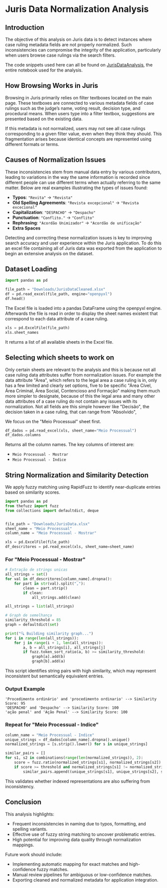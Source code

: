 # Juris Data Normalization Analysis

## Introduction

The objective of this analysis on Juris data is to detect instances where case ruling metadata fields are not properly normalized. Such inconsistencies can compromise the integrity of the application, particularly when users browse case rulings via the search filters.

The code snippets used here can all be found on [JurisDataAnalysis](!JurisDataAnalysis.ipynb), the entire notebook used for the analysis.

## How Browsing Works in Juris

Browsing in Juris primarily relies on filter textboxes located on the main page. These textboxes are connected to various metadata fields of case rulings such as the judge’s name, voting result, decision type, and procedural means. When users type into a filter textbox, suggestions are presented based on the existing data.

If this metadata is not normalized, users may not see all case rulings corresponding to a given filter value, even when they think they should. This fragmentation arises because identical concepts are represented using different formats or terms.

## Causes of Normalization Issues

These inconsistencies stem from manual data entry by various contributors, leading to variations in the way the same information is recorded since different people can use different terms when actually referring to the same matter. Below are real examples illustrating the types of issues found:

- **Typos**: `"Revita"` → `"Revista"`
- **Old Spelling Agreements**: `"Revista excepcional"` → `"Revista excecional"`
- **Capitalization**: `"DESPACHO"` → `"Despacho"`
- **Punctuation**: `"Conflito."` → `"Conflito"`
- **Rephrasing**: `"Acordão Unimizador"` → `"Acordão de unificação"`
- **Extra Spaces**

Detecting and correcting these normalization issues is key to improving search accuracy and user experience within the Juris application. 
To do this an excel file containing all of Juris data was exported from the application to begin an extensive analysis on the dataset.

## Dataset Loading

```python
import pandas as pd

file_path = "Downloads/JurisDataCleaned.xlsx"
df = pd.read_excel(file_path, engine="openpyxl")
df.head()
```

The Excel file is loaded into a pandas DataFrame using the openpyxl engine.
Afterwards the file is read in order to display the sheet names existent that correspond to each data attribute of a case ruling.

```python
xls = pd.ExcelFile(file_path)
xls.sheet_names
```

It returns a list of all available sheets in the Excel file.

## Selecting which sheets to work on

Only certain sheets are relevant to the analysis and this is because not all case ruling data attributes suffer from normalization issues.
For example the data attribute "Área", which refers to the legal area a case ruling is in, only has a few limited and clearly set options, five to be specific "Área Cível, Área Criminal, Área Social, Contencioso and Formação" making them much more simpler to designate, because of this the legal area and many other data attributes of a case ruling do not contain any issues with its normalization.
Not all fields are this simple however like "Decisão", the decision taken in a case ruling, that can range from "Absolvido", 

We focus on the "Meio Processual" sheet first.

```python
df_dados = pd.read_excel(xls, sheet_name="Meio Processual")
df_dados.columns
```

Returns all the column names. The key columns of interest are:

- `Meio Processual - Mostrar`
- `Meio Processual - Indice`

## String Normalization and Similarity Detection

We apply fuzzy matching using RapidFuzz to identify near-duplicate entries based on similarity scores.

```python
import pandas as pd
from thefuzz import fuzz
from collections import defaultdict, deque


file_path = "Downloads/JurisData.xlsx"  
sheet_name = "Meio Processual"  
column_name = "Meio Processual - Mostrar" 

xls = pd.ExcelFile(file_path)
df_descritores = pd.read_excel(xls, sheet_name=sheet_name)
```

### For "Meio Processual - Mostrar"

```python
# Extração de strings unicas
all_strings = set()
for val in df_descritores[column_name].dropna():
    for part in str(val).split(","):
        clean = part.strip()
        if clean:
            all_strings.add(clean)

all_strings = list(all_strings)

# Graph de semelhança 
similarity_threshold = 85
graph = defaultdict(set)

print("🔍 Building similarity graph...")
for i in range(len(all_strings)):
    for j in range(i + 1, len(all_strings)):
        a, b = all_strings[i], all_strings[j]
        if fuzz.token_sort_ratio(a, b) >= similarity_threshold:
            graph[a].add(b)
            graph[b].add(a)

```

This script identifies string pairs with high similarity, which may represent inconsistent but semantically equivalent entries.

### Output Example

```
'Procedimento ordinário' and 'procedimento ordinario' --> Similarity Score: 95
'DESPACHO' and 'Despacho' --> Similarity Score: 100
'ação penal' and 'Ação Penal' --> Similarity Score: 100
```

### Repeat for "Meio Processual - Indice"

```python
column_name = "Meio Processual - Indice"
unique_strings = df_dados[column_name].dropna().unique()
normalized_strings = [s.strip().lower() for s in unique_strings]

similar_pairs = []
for s1, s2 in combinations(range(len(normalized_strings)), 2):
    score = fuzz.ratio(normalized_strings[s1], normalized_strings[s2])
    if score >= threshold and normalized_strings[s1] != normalized_strings[s2]:
        similar_pairs.append((unique_strings[s1], unique_strings[s2], score))
```

This validates whether indexed representations are also suffering from inconsistency.

## Conclusion

This analysis highlights:

- Frequent inconsistencies in naming due to typos, formatting, and spelling variants.
- Effective use of fuzzy string matching to uncover problematic entries.
- High potential for improving data quality through normalization mappings.

Future work should include:
- Implementing automatic mapping for exact matches and high-confidence fuzzy matches.
- Manual review pipelines for ambiguous or low-confidence matches.
- Exporting cleaned and normalized metadata for application integration.



